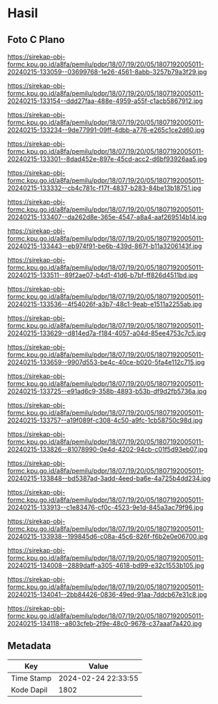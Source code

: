 # Hasil

## Foto C Plano

https://sirekap-obj-formc.kpu.go.id/a8fa/pemilu/pdpr/18/07/19/20/05/1807192005011-20240215-133059--03699768-1e26-4561-8abb-3257b79a3f29.jpg

https://sirekap-obj-formc.kpu.go.id/a8fa/pemilu/pdpr/18/07/19/20/05/1807192005011-20240215-133154--ddd27faa-488e-4959-a55f-c1acb5867912.jpg

https://sirekap-obj-formc.kpu.go.id/a8fa/pemilu/pdpr/18/07/19/20/05/1807192005011-20240215-133234--9de77991-09ff-4dbb-a776-e265c1ce2d60.jpg

https://sirekap-obj-formc.kpu.go.id/a8fa/pemilu/pdpr/18/07/19/20/05/1807192005011-20240215-133301--8dad452e-897e-45cd-acc2-d6bf93926aa5.jpg

https://sirekap-obj-formc.kpu.go.id/a8fa/pemilu/pdpr/18/07/19/20/05/1807192005011-20240215-133332--cb4c781c-f17f-4837-b283-84be13b18751.jpg

https://sirekap-obj-formc.kpu.go.id/a8fa/pemilu/pdpr/18/07/19/20/05/1807192005011-20240215-133407--da262d8e-365e-4547-a8a4-aaf269514b14.jpg

https://sirekap-obj-formc.kpu.go.id/a8fa/pemilu/pdpr/18/07/19/20/05/1807192005011-20240215-133443--eb974f91-be6b-439d-867f-b11a3206143f.jpg

https://sirekap-obj-formc.kpu.go.id/a8fa/pemilu/pdpr/18/07/19/20/05/1807192005011-20240215-133511--89f2ae07-b4d1-41d6-b7bf-ff826d4511bd.jpg

https://sirekap-obj-formc.kpu.go.id/a8fa/pemilu/pdpr/18/07/19/20/05/1807192005011-20240215-133536--4f54026f-a3b7-48c1-9eab-e1511a2255ab.jpg

https://sirekap-obj-formc.kpu.go.id/a8fa/pemilu/pdpr/18/07/19/20/05/1807192005011-20240215-133629--d814ed7a-f184-4057-a04d-85ee4753c7c5.jpg

https://sirekap-obj-formc.kpu.go.id/a8fa/pemilu/pdpr/18/07/19/20/05/1807192005011-20240215-133659--9907d553-be4c-40ce-b020-5fa4e112c715.jpg

https://sirekap-obj-formc.kpu.go.id/a8fa/pemilu/pdpr/18/07/19/20/05/1807192005011-20240215-133725--e91ad6c9-358b-4893-b53b-df9d2fb5736a.jpg

https://sirekap-obj-formc.kpu.go.id/a8fa/pemilu/pdpr/18/07/19/20/05/1807192005011-20240215-133757--a19f089f-c308-4c50-a9fc-1cb58750c98d.jpg

https://sirekap-obj-formc.kpu.go.id/a8fa/pemilu/pdpr/18/07/19/20/05/1807192005011-20240215-133826--81078990-0e4d-4202-94cb-c01f5d93eb07.jpg

https://sirekap-obj-formc.kpu.go.id/a8fa/pemilu/pdpr/18/07/19/20/05/1807192005011-20240215-133848--bd5387ad-3add-4eed-ba6e-4a725b4dd234.jpg

https://sirekap-obj-formc.kpu.go.id/a8fa/pemilu/pdpr/18/07/19/20/05/1807192005011-20240215-133913--c1e83476-cf0c-4523-9e1d-845a3ac79f96.jpg

https://sirekap-obj-formc.kpu.go.id/a8fa/pemilu/pdpr/18/07/19/20/05/1807192005011-20240215-133938--199845d6-c08a-45c6-826f-f6b2e0e06700.jpg

https://sirekap-obj-formc.kpu.go.id/a8fa/pemilu/pdpr/18/07/19/20/05/1807192005011-20240215-134008--2889daff-a305-4618-bd99-e32c1553b105.jpg

https://sirekap-obj-formc.kpu.go.id/a8fa/pemilu/pdpr/18/07/19/20/05/1807192005011-20240215-134041--2bb84426-0836-49ed-91aa-7ddcb67e31c8.jpg

https://sirekap-obj-formc.kpu.go.id/a8fa/pemilu/pdpr/18/07/19/20/05/1807192005011-20240215-134118--a803cfeb-2f9e-48c0-9678-c37aaaf7a420.jpg


## Metadata

| Key        | Value               |
| ---------- | ------------------- |
| Time Stamp | 2024-02-24 22:33:55 |
| Kode Dapil | 1802                |



